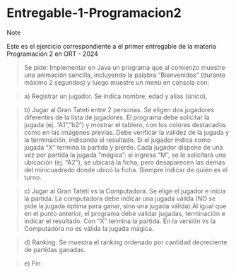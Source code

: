# Entregable-1-Programacion2

> [!NOTE]  
> Este es el ejercicio correspondiente a el primer entregable de la materia Programación 2 en ORT - 2024

>Se pide: Implementar en Java un programa que al comienzo muestre una animación sencilla, incluyendo la palabra “Bienvenidos” (durante máximo 2 segundos) y luego muestre un menú en consola con:

>a) Registrar un jugador. Se indica nombre, edad y alias (único).

>b) Jugar al Gran Tateti entre 2 personas. Se eligen dos jugadores diferentes de la lista de jugadores. El programa debe solicitar la jugada (ej. “A1”,”b2”) y mostrar el tablero, con los colores destacados como en las imágenes previas. Debe verificar la validez de la jugada y la terminación, indicando el resultado. Si el jugador indica como jugada “X” termina la partida y pierde. Cada jugador dispone de una vez por partida la jugada “mágica”: si ingresa “M”, se le solicitará una ubicación (ej. “A2”), se ubicará la ficha, pero desaparecen las demás del minicuadrado donde ubicó la ficha. Siempre indicar de quién es el turno.

>c) Jugar al Gran Tateti vs la Computadora. Se elige el jugador e inicia la partida. La computadora debe indicar una jugada válida (NO se pide la jugada óptima para ganar, sino una jugada válida).Al igual que en el punto anterior, el programa debe validar jugadas, terminación e indicar el resultado. Con “X” termina la partida. En la versión vs la Computadora no es válida la jugada mágica.

>d) Ranking. Se muestra el ranking ordenado por cantidad decreciente de partidas ganadas.

>e) Fin
